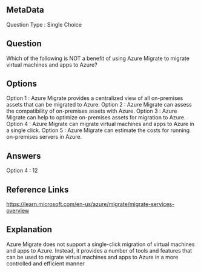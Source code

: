 ## MetaData 
Question Type : Single Choice 

## Question 
Which of the following is NOT a benefit of using Azure Migrate to migrate virtual machines and apps to Azure? 

## Options 
Option 1 : Azure Migrate provides a centralized view of all on-premises assets that can be migrated to Azure.
Option 2 : Azure Migrate can assess the compatibility of on-premises assets with Azure. 
Option 3 : Azure Migrate can help to optimize on-premises assets for migration to Azure.
Option 4 : Azure Migrate can migrate virtual machines and apps to Azure in a single click. 
Option 5 : Azure Migrate can estimate the costs for running on-premises servers in Azure.

## Answers 
Option 4 : 12

## Reference Links 
https://learn.microsoft.com/en-us/azure/migrate/migrate-services-overview 

## Explanation 
Azure Migrate does not support a single-click migration of virtual machines and apps to Azure. Instead, it provides a number of tools and features that can be used to migrate virtual machines and apps to Azure in a more controlled and efficient manner